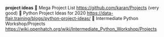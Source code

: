 __**project ideas**__
:link: Mega Project List <https://github.com/karan/Projects> (very good)
:link: Python Project Ideas for 2020 <https://data-flair.training/blogs/python-project-ideas/>
:link: Intermediate Python Workshop/Projects <https://wiki.openhatch.org/wiki/Intermediate_Python_Workshop/Projects>